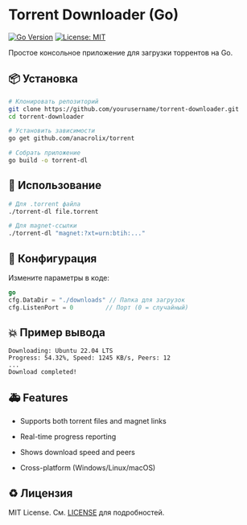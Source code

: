 # Torrent Downloader (Go)

[![Go Version](https://avatars.githubusercontent.com/u/203449207?v=4)](https://golang.org/dl/)
[![License: MIT](https://infostart.ru/upload/iblock/174/1746f104e41d54b4787ad1168f55cd07.png)](https://opensource.org/licenses/MIT)

Простое консольное приложение для загрузки торрентов на Go.

## 📦 Установка

```bash
# Клонировать репозиторий
git clone https://github.com/yourusername/torrent-downloader.git
cd torrent-downloader

# Установить зависимости
go get github.com/anacrolix/torrent

# Собрать приложение
go build -o torrent-dl
```

## 🚀 Использование

```bash
# Для .torrent файла
./torrent-dl file.torrent

# Для magnet-ссылки
./torrent-dl "magnet:?xt=urn:btih:..."
```
## 👷 Конфигурация
Измените параметры в коде:
```go
go
cfg.DataDir = "./downloads" // Папка для загрузок
cfg.ListenPort = 0         // Порт (0 = случайный)
```

## 💥 Пример вывода
```text
Downloading: Ubuntu 22.04 LTS
Progress: 54.32%, Speed: 1245 KB/s, Peers: 12
...
Download completed!
```
## 🚑️ Features
+ Supports both torrent files and magnet links

+ Real-time progress reporting

+ Shows download speed and peers

+ Cross-platform (Windows/Linux/macOS)


## ♻️ Лицензия

MIT License. См. [LICENSE](https://opensource.org/licenses/MIT) для подробностей.